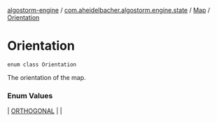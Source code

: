 [algostorm-engine](../../../index.md) / [com.aheidelbacher.algostorm.engine.state](../../index.md) / [Map](../index.md) / [Orientation](.)

# Orientation

`enum class Orientation`

The orientation of the map.

### Enum Values

| [ORTHOGONAL](-o-r-t-h-o-g-o-n-a-l.md) |  |

